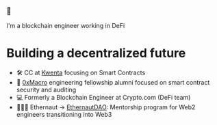 ### 👋

I'm a blockchain engineer working in DeFi

# Building a decentralized future

- 🛠 CC at <a href="https://v2.beta.kwenta.io/market/sETH">Kwenta</a> focusing on Smart Contracts
- 🔎 <a href="https://0xmacro.com/">0xMacro</a> engineering fellowship alumni focused on smart contract security and auditing
- 💻 Formerly a Blockchain Engineer at Crypto.com (DeFi team)
- 👩🏻‍🚀 Ethernaut -> <a href="https://twitter.com/EthernautDAO">EthernautDAO</a>: Mentorship program for Web2 engineers transitioning into Web3
